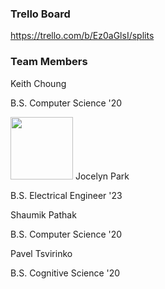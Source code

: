### Trello Board
https://trello.com/b/Ez0aGlsI/splits

### Team Members
Keith Choung

B.S. Computer Science '20

<img src = "https://github.com/ECS189E/project-w21-splits/blob/main/Pictures/Jocelyn%20Park.png" width="100">
Jocelyn Park

B.S. Electrical Engineer '23


Shaumik Pathak

B.S. Computer Science '20


Pavel Tsvirinko

B.S. Cognitive Science '20
